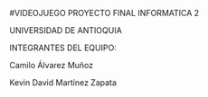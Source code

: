 #VIDEOJUEGO PROYECTO FINAL INFORMATICA 2

UNIVERSIDAD DE ANTIOQUIA

INTEGRANTES DEL EQUIPO:

Camilo Álvarez Muñoz

Kevin David Martínez Zapata

